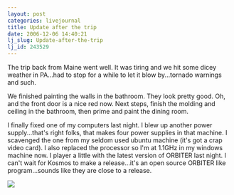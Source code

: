 ```yaml
---
layout: post
categories: livejournal
title: Update after the trip
date: 2006-12-06 14:40:21
lj_slug: Update-after-the-trip
lj_id: 243529
---
```

The trip back from Maine went well. It was tiring and we hit some dicey weather in PA...had to stop for a while to let it blow by...tornado warnings and such.  



We finished painting the walls in the bathroom. They look pretty good. Oh, and the front door is a nice red now. Next steps, finish the molding and ceiling in the bathroom, then prime and paint the dining room.  



I finally fixed one of my computers last night. I blew up another power supply...that's right folks, that makes four power supplies in that machine. I scavenged the one from my seldom used ubuntu machine (it's got a crap video card). I also replaced the processor so I'm at 1.1GHz in my windows machine now. I player a little with the latest version of ORBITER last night. I can't wait for Kosmos to make a release...it's an open source ORBITER like program...sounds like they are close to a release.  



![](http://www.qwantz.com/comics/comic2-924.png)

